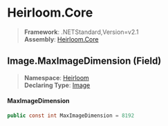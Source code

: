 # Heirloom.Core

> **Framework**: .NETStandard,Version=v2.1  
> **Assembly**: [Heirloom.Core][0]

## Image.MaxImageDimension (Field)

> **Namespace**: [Heirloom][0]  
> **Declaring Type**: [Image][1]

#### MaxImageDimension

```cs
public const int MaxImageDimension = 8192
```

[0]: ../../../Heirloom.Core.md
[1]: ../Image.md
